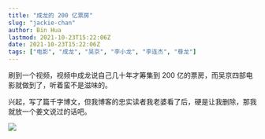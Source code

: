 ```yaml
---
title: "成龙的 200 亿票房"
slug: "jackie-chan"
author: Bin Hua
lastmod: 2021-10-23T15:22:06Z
date: 2021-10-23T15:22:06Z
tags: ["电影", "成龙", "吴京", "李小龙", "李连杰", "尊龙"]
---
```


刷到一个视频，视频中成龙说自己几十年才筹集到 200 亿的票房，而吴京四部电影就做到了，听着蛮不是滋味的。

兴起，写了篇千字博文，但我博客的忠实读者我老婆看了后，硬是让我删除，那我就放一个姜文说过的话吧。

![](/imgs/jackie-chan.jpg)

